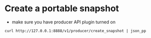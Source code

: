 # Create a portable snapshot

* make sure you have producer API plugin turned on

```
curl http://127.0.0.1:8888/v1/producer/create_snapshot | json_pp
```
